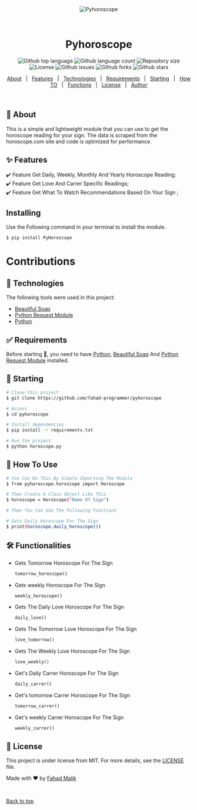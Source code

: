 <div align="center" id="top"> 
  <img src="https://www.horoscope.com/images-US/signs/virgo.png" alt="Pyhoroscope" />

  &#xa0;

  <!-- <a href="https://pyhoroscope.netlify.app">Demo</a> -->
</div>

<h1 align="center">Pyhoroscope</h1>

<p align="center">
  <img alt="Github top language" src="https://img.shields.io/github/languages/top/fahad-programmer/pyhoroscope?color=56BEB8">

  <img alt="Github language count" src="https://img.shields.io/github/languages/count/fahad-programmer/pyhoroscope?color=56BEB8">

  <img alt="Repository size" src="https://img.shields.io/github/repo-size/fahad-programmer/pyhoroscope?color=56BEB8">

  <img alt="License" src="https://img.shields.io/github/license/fahad-programmer/pyhoroscope?color=56BEB8">

  <img alt="Github issues" src="https://img.shields.io/github/issues/fahad-programmer/pyhoroscope?color=56BEB8" />

  <img alt="Github forks" src="https://img.shields.io/github/forks/fahad-programmer/pyhoroscope?color=56BEB8" />

  <img alt="Github stars" src="https://img.shields.io/github/stars/fahad-programmer/pyhoroscope?color=56BEB8" />
</p>

<!-- Status -->

<!-- <h4 align="center"> 
	🚧  Pyhoroscope 🚀 Under construction...  🚧
</h4> 

<hr> -->

<p align="center">
  <a href="#dart-about">About</a> &#xa0; | &#xa0; 
  <a href="#sparkles-features">Features</a> &#xa0; | &#xa0;
  <a href="#rocket-technologies">Technologies</a> &#xa0; | &#xa0;
  <a href="#white_check_mark-requirements">Requirements</a> &#xa0; | &#xa0;
  <a href="#checkered_flag-starting">Starting</a> &#xa0; | &#xa0;
  <a href="#test_tube-how-to-use">How TO</a> &#xa0; | &#xa0;
  <a href="#hammer_and_wrench-functionalities">Functions</a> &#xa0; | &#xa0;
  <a href="#memo-license">License</a> &#xa0; | &#xa0;
  <a href="https://github.com/{{fahad-programmer}}" target="_blank">Author</a>
</p>

<br>

## :dart: About ##
This is a simple and lightweight module that you can use to get the horoscope reading for your
sign. The data is scraped from the horoscope.com site and code is optimized for performance.

## :sparkles: Features ##

:heavy_check_mark: Feature Get Daily, Weekly, Monthly And Yearly Horoscope Reading;\
:heavy_check_mark: Feature Get Love And Carrer Specific Readings;\
:heavy_check_mark: Feature Get What To Watch Recommendations Based On Your Sign ;

## Installing

Use the Following command in your terminal to install the module.
```bash
$ pip install PyHoroscope
```

# Contributions

## :rocket: Technologies ##

The following tools were used in this project:

- [Beautiful Soap](https://pypi.org/project/bs4/)
- [Python Request Module](https://github.com/psf/requests)
- [Python](https://python.org)

## :white_check_mark: Requirements ##

Before starting :checkered_flag:, you need to have [Python](https://python.org), [Beautiful Soap](https://pypi.org/project/bs4/) And [Python Request Module](https://github.com/psf/requests)  installed.

## :checkered_flag: Starting ##

```bash
# Clone this project
$ git clone https://github.com/fahad-programmer/pyhoroscope

# Access
$ cd pyhoroscope

# Install dependencies
$ pip install -r requirements.txt

# Run the project
$ python horoscope.py

```

## :test_tube: How To Use ##

```bash
# You Can Do This By Simple Importing The Module
$ from pyhoroscope.horoscope import Horoscope

# Then Create A Class Object Like This
$ horoscope = Horoscope("Name Of Sign")

# Then You Can Use The Following Functions

# Gets Daily Horoscope For The Sign
$ print(horoscope.daily_horoscope())

```

## :hammer_and_wrench: Functionalities

- Gets Tomorrow Horoscope For The Sign  
  ```python
  tomorrow_horoscope()
  ```

- Gets weekly Horoscope For The Sign  
  ```python
  weekly_horoscope()
  ```

- Gets The Daily Love Horoscope For The Sign  
  ```python
  daily_love()
  ```

- Gets The Tomorrow Love Horoscope For The Sign  
  ```python
  love_tomorrow()
  ```

- Gets The Weekly Love Horoscope For The Sign  
  ```python
  love_weekly()
  ```

- Get's Daily Carrer Horoscope For The Sign  
  ```python
  daily_carrer()
  ```

- Get's tomorrow Carrer Horoscope For The Sign  
  ```python
  tomorrow_carrer()
  ```

- Get's weekly Carrer Horoscope For The Sign  
  ```python
  weekly_carrer()
  ```


## :memo: License ##

This project is under license from MIT. For more details, see the [LICENSE](LICENSE.md) file.


Made with :heart: by <a href="https://github.com/fahad-programmer" target="_blank">Fahad Malik</a>

&#xa0;

<a href="#top">Back to top</a>
